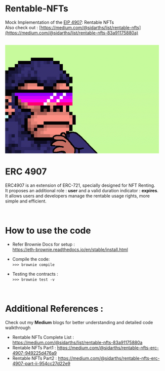 # Rentable-NFTs

Mock Implementation of the [EIP 4907](https://github.com/ethereum/EIPs/blob/master/EIPS/eip-4907.md): Rentable NFTs <br/>
Also check out : [https://medium.com/@sidarths/list/rentable-nfts](https://medium.com/@sidarths/list/rentable-nfts-83a91175880a)

<br/>

<img src="img.gif" title="Rentable NFTs" alt="Rentable NFTs"/>

<br/>


# ERC 4907
ERC4907 is an extension of ERC-721, specially designed for NFT Renting.<br/> 
It proposes an additional role : **user** and a valid duration indicator : **expires**.<br/>
It allows users and developers manage the rentable usage rights,  more simple and efficient.

<br/>

# How to use the code
- Refer Brownie Docs for setup : <br/>
  https://eth-brownie.readthedocs.io/en/stable/install.html<br/>

- Compile the code:<br/>
  ```>>> brownie compile```

- Testing the contracts :<br/>
  ```>>> brownie test -v```

<br/>

# Additional References :
Check out my **Medium** blogs for better understanding and detailed code walkthrough
- Rentable NFTs Complete List : https://medium.com/@sidarths/list/rentable-nfts-83a91175880a
- Rentable NFTs Part1 :  https://medium.com/@sidarths/rentable-nfts-erc-4907-949225d476a9 
- Rentable NFTs Part2 : https://medium.com/@sidarths/rentable-nfts-erc-4907-part-ii-954cc27d22e9